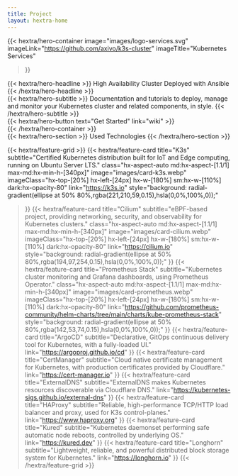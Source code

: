 ```yaml
---
title: Project
layout: hextra-home
---
```


{{< hextra/hero-container
  image="images/logo-services.svg"
  imageLink="https://github.com/axivo/k3s-cluster"
  imageTitle="Kubernetes Services"
>}}
<div class="hx-mt-6 hx-mb-6">
{{< hextra/hero-headline >}}
  High Availability Cluster Deployed with Ansible
{{< /hextra/hero-headline >}}
</div>

<div class="hx-mt-6 hx-mb-6">
{{< hextra/hero-subtitle >}}
  Documentation and tutorials to deploy, manage and monitor your
  Kubernetes cluster and related components, in style.
{{< /hextra/hero-subtitle >}}
</div>

<div class="hx-mt-6 hx-mb-6">
{{< hextra/hero-button text="Get Started" link="wiki" >}}
</div>
{{< /hextra/hero-container >}}

<div class="hx-mt-6 hx-mb-6">
{{< hextra/hero-section >}}
  Used Technologies
{{< /hextra/hero-section >}}
</div>

{{< hextra/feature-grid >}}
  {{< hextra/feature-card
    title="K3s"
    subtitle="Certified Kubernetes distribution built for IoT and Edge computing, running on Ubuntu Server LTS."
    class="hx-aspect-auto md:hx-aspect-[1.1/1] max-md:hx-min-h-[340px]"
    image="images/card-k3s.webp"
    imageClass="hx-top-[20%] hx-left-[24px] hx-w-[180%] sm:hx-w-[110%] dark:hx-opacity-80"
    link="https://k3s.io"
    style="background: radial-gradient(ellipse at 50% 80%,rgba(221,210,59,0.15),hsla(0,0%,100%,0));"
  >}}
  {{< hextra/feature-card
    title="Cilium"
    subtitle="eBPF-based project, providing networking, security, and observability for Kubernetes clusters."
    class="hx-aspect-auto md:hx-aspect-[1.1/1] max-md:hx-min-h-[340px]"
    image="images/card-cilium.webp"
    imageClass="hx-top-[20%] hx-left-[24px] hx-w-[180%] sm:hx-w-[110%] dark:hx-opacity-80"
    link="https://cilium.io"
    style="background: radial-gradient(ellipse at 50% 80%,rgba(194,97,254,0.15),hsla(0,0%,100%,0));"
  >}}
  {{< hextra/feature-card
    title="Prometheus Stack"
    subtitle="Kubernetes cluster monitoring and Grafana dashboards, using Prometheus Operator."
    class="hx-aspect-auto md:hx-aspect-[1.1/1] max-md:hx-min-h-[340px]"
    image="images/card-prometheus.webp"
    imageClass="hx-top-[20%] hx-left-[24px] hx-w-[180%] sm:hx-w-[110%] dark:hx-opacity-80"
    link="https://github.com/prometheus-community/helm-charts/tree/main/charts/kube-prometheus-stack"
    style="background: radial-gradient(ellipse at 50% 80%,rgba(142,53,74,0.15),hsla(0,0%,100%,0));"
  >}}
  {{< hextra/feature-card
    title="ArgoCD"
    subtitle="Declarative, GitOps continuous delivery tool for Kubernetes, with a fully-loaded UI."
    link="https://argoproj.github.io/cd"
  >}}
  {{< hextra/feature-card
    title="CertManager"
    subtitle="Cloud native certificate management for Kubernetes, with production certificates provided by Cloudflare."
    link="https://cert-manager.io"
  >}}
  {{< hextra/feature-card
    title="ExternalDNS"
    subtitle="ExternalDNS makes Kubernetes resources discoverable via Cloudflare DNS."
    link="https://kubernetes-sigs.github.io/external-dns"
  >}}
  {{< hextra/feature-card
    title="HAProxy"
    subtitle="Reliable, high-performance TCP/HTTP load balancer and proxy, used for K3s control-planes."
    link="https://www.haproxy.org"
  >}}
  {{< hextra/feature-card
    title="Kured"
    subtitle="Kubernetes daemonset performing safe automatic node reboots, controlled by underlying OS."
    link="https://kured.dev"
  >}}
  {{< hextra/feature-card
    title="Longhorn"
    subtitle="Lightweight, reliable, and powerful distributed block storage system for Kubernetes."
    link="https://longhorn.io"
  >}}
{{< /hextra/feature-grid >}}
